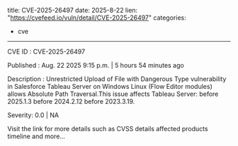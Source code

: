  
title: CVE-2025-26497
date: 2025-8-22
lien: "https://cvefeed.io/vuln/detail/CVE-2025-26497"
categories:
  - cve
---

CVE ID : CVE-2025-26497

Published :  Aug. 22
2025
9:15 p.m. | 5 hours
54 minutes ago

Description : Unrestricted Upload of File with Dangerous Type vulnerability in Salesforce Tableau Server on Windows
Linux (Flow Editor modules) allows Absolute Path Traversal.This issue affects Tableau Server: before 2025.1.3
before 2024.2.12
before 2023.3.19.

Severity: 0.0 | NA

Visit the link for more details
such as CVSS details
affected products
timeline
and more...
